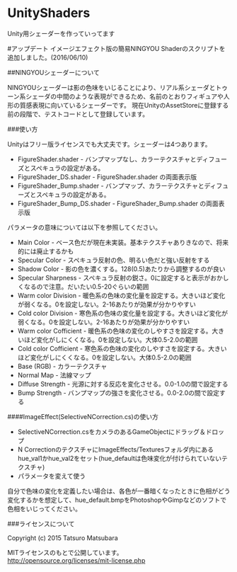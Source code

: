 # UnityShaders
Unity用シェーダーを作っていってます

#アップデート
イメージエフェクト版の簡易NINGYOU Shaderのスクリプトを追加しました。(2016/06/10)

##NINGYOUシェーダーについて

NINGYOUシェーダーは影の色味をいじることにより、リアル系シェーダとトゥーン系シェーダの中間のような表現ができるため、名前のとおりフィギュアや人形の質感表現に向いているシェーダーです。
現在UnityのAssetStoreに登録する前の段階で、テストコードとして登録しています。

###使い方

Unityはフリー版ライセンスでも大丈夫です。シェーダーは4つあります。

* FigureShader.shader - バンプマップなし、カラーテクスチャとディフューズとスペキュラの設定がある。
* FigureShader_DS.shader - FigureShader.shader の両面表示版
* FigureShader_Bump.shader - バンプマップ、カラーテクスチャとディフューズとスペキュラの設定がある。
* FigureShader_Bump_DS.shader - FigureShader_Bump.shader の両面表示版

パラメータの意味については以下を参照してください。

* Main Color - ベース色だが現在未実装。基本テクスチャありきなので、将来的には廃止するかも
* Specular Color - スペキュラ反射の色、明るい色だと強い反射をする
* Shadow Color - 影の色を濃くする。128(0.5)あたりから調整するのが良い
* Specular Sharpness - スペキュラ反射の鋭さ。0に設定すると表示がおかしくなるので注意。だいたい0.5-20ぐらいの範囲
* Warm color Division - 暖色系の色味の変化量を設定する。大きいほど変化が弱くなる。0を設定しない。2-16あたりが効果が分かりやすい
* Cold color Division - 寒色系の色味の変化量を設定する。大きいほど変化が弱くなる。0を設定しない。2-16あたりが効果が分かりやすい
* Warm color Cofficient - 暖色系の色味の変化のしやすさを設定する。大きいほど変化がしにくくなる。0を設定しない。大体0.5-2.0の範囲
* Cold color Cofficient - 寒色系の色味の変化のしやすさを設定する。大きいほど変化がしにくくなる。0を設定しない。大体0.5-2.0の範囲
* Base (RGB) - カラーテクスチャ
* Normal Map - 法線マップ
* Diffuse Strength - 光源に対する反応を変化させる。0.0-1.0の間で設定する
* Bump Strength - バンプマップの強さを変化させる。0.0-2.0の間で設定する


####ImageEffect(SelectiveNCorrection.cs)の使い方
* SelectiveNCorrection.csをカメラのあるGameObjectにドラッグ＆ドロップ
* N CorrectionのテクスチャにImageEffects/Texturesフォルダ内にあるhue_val1かhue_val2をセット(hue_defaultは色味変化が付けられていないテクスチャ)
* パラメータを変えて使う

自分で色味の変化を定義したい場合は、各色が一番暗くなったときに色相がどう変化するかを想定して、hue_default.bmpをPhotoshopやGimpなどのソフトで色相をいじってください。

###ライセンスについて

Copyright (c) 2015 Tatsuro Matsubara

MITライセンスのもとで公開しています。  
http://opensource.org/licenses/mit-license.php
